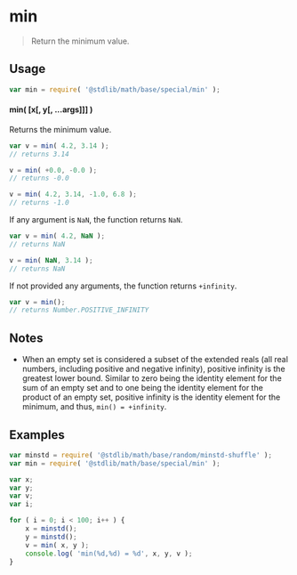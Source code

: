 # min

> Return the minimum value.


<!-- Section to include introductory text. Make sure to keep an empty line after the intro `section` element and another before the `/section` close. -->

<section class="intro">

</section>

<!-- /.intro -->

<!-- Package usage documentation. -->

<section class="usage">

## Usage

``` javascript
var min = require( '@stdlib/math/base/special/min' );
```

#### min( \[x\[, y\[, ...args\]\]\] )

Returns the minimum value.

``` javascript
var v = min( 4.2, 3.14 );
// returns 3.14

v = min( +0.0, -0.0 );
// returns -0.0

v = min( 4.2, 3.14, -1.0, 6.8 );
// returns -1.0
```

If any argument is `NaN`, the function returns `NaN`.

``` javascript
var v = min( 4.2, NaN );
// returns NaN

v = min( NaN, 3.14 );
// returns NaN
```

If not provided any arguments, the function returns `+infinity`.

``` javascript
var v = min();
// returns Number.POSITIVE_INFINITY
```

</section>

<!-- /.usage -->

<!-- Package usage notes. Make sure to keep an empty line after the `section` element and another before the `/section` close. -->

<section class="notes">

## Notes

* When an empty set is considered a subset of the extended reals (all real numbers, including positive and negative infinity), positive infinity is the greatest lower bound. Similar to zero being the identity element for the sum of an empty set and to one being the identity element for the product of an empty set, positive infinity is the identity element for the minimum, and thus, `min() = +infinity`.

</section>

<!-- /.notes -->

<!-- Package usage examples. -->

<section class="examples">

## Examples

``` javascript
var minstd = require( '@stdlib/math/base/random/minstd-shuffle' );
var min = require( '@stdlib/math/base/special/min' );

var x;
var y;
var v;
var i;

for ( i = 0; i < 100; i++ ) {
    x = minstd();
    y = minstd();
    v = min( x, y );
    console.log( 'min(%d,%d) = %d', x, y, v );
}
```

</section>

<!-- /.examples -->

<!-- Section to include cited references. If references are included, add a horizontal rule *before* the section. Make sure to keep an empty line after the `section` element and another before the `/section` close. -->

<section class="references">

</section>

<!-- /.references -->

<!-- Section for all links. Make sure to keep an empty line after the `section` element and another before the `/section` close. -->

<section class="links">

</section>

<!-- /.links -->

